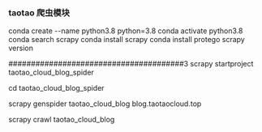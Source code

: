 ### taotao 爬虫模块

conda create --name python3.8 python=3.8
conda activate python3.8
conda search scrapy
conda install scrapy
conda install protego
scrapy version

#######################################3
scrapy startproject taotao_cloud_blog_spider

cd taotao_cloud_blog_spider

scrapy genspider taotao_cloud_blog blog.taotaocloud.top

scrapy crawl taotao_cloud_blog


